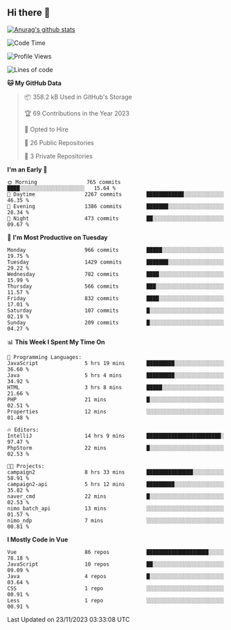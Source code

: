 ## Hi there 👋

[![Anurag's github stats](https://github-readme-stats.vercel.app/api?username=Songwonseok)](https://github.com/anuraghazra/github-readme-stats)



<!--START_SECTION:waka-->
![Code Time](http://img.shields.io/badge/Code%20Time-2%2C565%20hrs%2031%20mins-blue)

![Profile Views](http://img.shields.io/badge/Profile%20Views-0-blue)

![Lines of code](https://img.shields.io/badge/From%20Hello%20World%20I%27ve%20Written-34.8%20million%20lines%20of%20code-blue)

**🐱 My GitHub Data** 

> 📦 358.2 kB Used in GitHub's Storage 
 > 
> 🏆 69 Contributions in the Year 2023
 > 
> 💼 Opted to Hire
 > 
> 📜 26 Public Repositories 
 > 
> 🔑 3 Private Repositories 
 > 
**I'm an Early 🐤** 

```text
🌞 Morning                765 commits         ████░░░░░░░░░░░░░░░░░░░░░   15.64 % 
🌆 Daytime                2267 commits        ████████████░░░░░░░░░░░░░   46.35 % 
🌃 Evening                1386 commits        ███████░░░░░░░░░░░░░░░░░░   28.34 % 
🌙 Night                  473 commits         ██░░░░░░░░░░░░░░░░░░░░░░░   09.67 % 
```
📅 **I'm Most Productive on Tuesday** 

```text
Monday                   966 commits         █████░░░░░░░░░░░░░░░░░░░░   19.75 % 
Tuesday                  1429 commits        ███████░░░░░░░░░░░░░░░░░░   29.22 % 
Wednesday                782 commits         ████░░░░░░░░░░░░░░░░░░░░░   15.99 % 
Thursday                 566 commits         ███░░░░░░░░░░░░░░░░░░░░░░   11.57 % 
Friday                   832 commits         ████░░░░░░░░░░░░░░░░░░░░░   17.01 % 
Saturday                 107 commits         █░░░░░░░░░░░░░░░░░░░░░░░░   02.19 % 
Sunday                   209 commits         █░░░░░░░░░░░░░░░░░░░░░░░░   04.27 % 
```


📊 **This Week I Spent My Time On** 

```text
💬 Programming Languages: 
JavaScript               5 hrs 19 mins       █████████░░░░░░░░░░░░░░░░   36.60 % 
Java                     5 hrs 4 mins        █████████░░░░░░░░░░░░░░░░   34.92 % 
HTML                     3 hrs 8 mins        █████░░░░░░░░░░░░░░░░░░░░   21.66 % 
PHP                      21 mins             █░░░░░░░░░░░░░░░░░░░░░░░░   02.51 % 
Properties               12 mins             ░░░░░░░░░░░░░░░░░░░░░░░░░   01.48 % 

🔥 Editors: 
IntelliJ                 14 hrs 9 mins       ████████████████████████░   97.47 % 
PhpStorm                 22 mins             █░░░░░░░░░░░░░░░░░░░░░░░░   02.53 % 

🐱‍💻 Projects: 
campaign2                8 hrs 33 mins       ███████████████░░░░░░░░░░   58.91 % 
campaign2-api            5 hrs 12 mins       █████████░░░░░░░░░░░░░░░░   35.82 % 
naver_cmd                22 mins             █░░░░░░░░░░░░░░░░░░░░░░░░   02.53 % 
nimo_batch_api           13 mins             ░░░░░░░░░░░░░░░░░░░░░░░░░   01.57 % 
nimo_ndp                 7 mins              ░░░░░░░░░░░░░░░░░░░░░░░░░   00.81 % 
```

**I Mostly Code in Vue** 

```text
Vue                      86 repos            ████████████████████░░░░░   78.18 % 
JavaScript               10 repos            ██░░░░░░░░░░░░░░░░░░░░░░░   09.09 % 
Java                     4 repos             █░░░░░░░░░░░░░░░░░░░░░░░░   03.64 % 
CSS                      1 repo              ░░░░░░░░░░░░░░░░░░░░░░░░░   00.91 % 
Less                     1 repo              ░░░░░░░░░░░░░░░░░░░░░░░░░   00.91 % 
```




 Last Updated on 23/11/2023 03:33:08 UTC
<!--END_SECTION:waka-->
